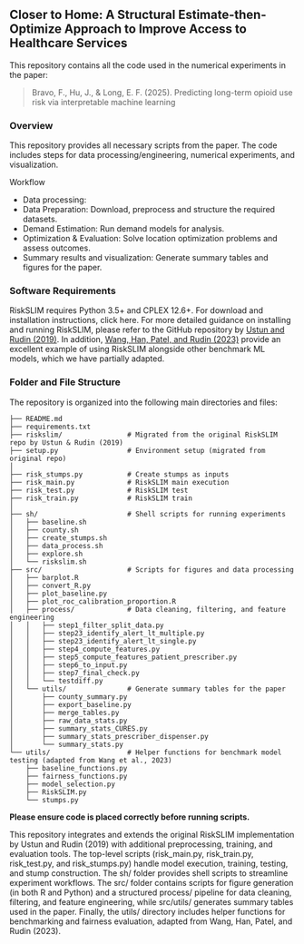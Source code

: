 ## Closer to Home: A Structural Estimate-then-Optimize Approach to Improve Access to Healthcare Services

This repository contains all the code used in the numerical experiments in the paper: 
> Bravo, F., Hu, J., & Long, E. F. (2025). Predicting long-term opioid use risk via interpretable machine learning



### Overview
This repository provides all necessary scripts from the paper. The code includes steps for data processing/engineering, numerical experiments, and visualization.

Workflow
- Data processing: 
- Data Preparation: Download, preprocess and structure the required datasets.
- Demand Estimation: Run demand models for analysis.
- Optimization & Evaluation: Solve location optimization problems and assess outcomes.
- Summary results and visualization: Generate summary tables and figures for the paper.


### Software Requirements
RiskSLIM requires Python 3.5+ and CPLEX 12.6+. For download and installation instructions, click here. For more detailed guidance on installing and running RiskSLIM, please refer to the GitHub repository by [Ustun and Rudin (2019)](https://github.com/ustunb/risk-slim). In addition, [Wang, Han, Patel, and Rudin (2023)](https://github.com/BeanHam/2019-interpretable-machine-learning) provide an excellent example of using RiskSLIM alongside other benchmark ML models, which we have partially adapted.



### Folder and File Structure
The repository is organized into the following main directories and files:

```
├── README.md
├── requirements.txt
├── riskslim/                # Migrated from the original RiskSLIM repo by Ustun & Rudin (2019)
├── setup.py                 # Environment setup (migrated from original repo)
│
├── risk_stumps.py           # Create stumps as inputs
├── risk_main.py             # RiskSLIM main execution
├── risk_test.py             # RiskSLIM test
├── risk_train.py            # RiskSLIM train
│
├── sh/                      # Shell scripts for running experiments
│   ├── baseline.sh
│   ├── county.sh
│   ├── create_stumps.sh
│   ├── data_process.sh
│   ├── explore.sh
│   └── riskslim.sh
├── src/                     # Scripts for figures and data processing
│   ├── barplot.R
│   ├── convert_R.py
│   ├── plot_baseline.py
│   ├── plot_roc_calibration_proportion.R
│   ├── process/             # Data cleaning, filtering, and feature engineering
│   │   ├── step1_filter_split_data.py
│   │   ├── step23_identify_alert_lt_multiple.py
│   │   ├── step23_identify_alert_lt_single.py
│   │   ├── step4_compute_features.py
│   │   ├── step5_compute_features_patient_prescriber.py
│   │   ├── step6_to_input.py
│   │   ├── step7_final_check.py
│   │   └── testdiff.py
│   └── utils/               # Generate summary tables for the paper
│       ├── county_summary.py
│       ├── export_baseline.py
│       ├── merge_tables.py
│       ├── raw_data_stats.py
│       ├── summary_stats_CURES.py
│       ├── summary_stats_prescriber_dispenser.py
│       └── summary_stats.py
└── utils/                   # Helper functions for benchmark model testing (adapted from Wang et al., 2023)
    ├── baseline_functions.py
    ├── fairness_functions.py
    ├── model_selection.py
    ├── RiskSLIM.py
    └── stumps.py
```
**Please ensure code is placed correctly before running scripts.**

This repository integrates and extends the original RiskSLIM implementation by Ustun and Rudin (2019) with additional preprocessing, training, and evaluation tools. The top-level scripts (risk_main.py, risk_train.py, risk_test.py, and risk_stumps.py) handle model execution, training, testing, and stump construction. The sh/ folder provides shell scripts to streamline experiment workflows. The src/ folder contains scripts for figure generation (in both R and Python) and a structured process/ pipeline for data cleaning, filtering, and feature engineering, while src/utils/ generates summary tables used in the paper. Finally, the utils/ directory includes helper functions for benchmarking and fairness evaluation, adapted from Wang, Han, Patel, and Rudin (2023).


